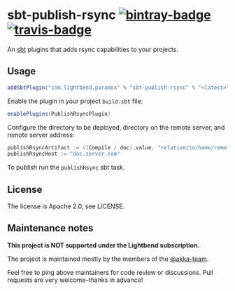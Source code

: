 # sbt-publish-rsync [![bintray-badge][]][bintray] [![travis-badge][]][travis]

[bintray]:               https://bintray.com/sbt/sbt-plugin-releases/sbt-publish-rsync
[bintray-badge]:         https://api.bintray.com/packages/sbt/sbt-plugin-releases/sbt-publish-rsync/images/download.svg
[travis]:                https://travis-ci.com/lightbend/sbt-publish-rsync
[travis-badge]:          https://travis-ci.com/lightbend/sbt-publish-rsync.svg?branch=master

An [sbt](https://www.scala-sbt.org/) plugins that adds rsync capabilities to your projects.

## Usage

```scala
addSbtPlugin("com.lightbend.paradox" % "sbt-publish-rsync" % "<latest>")
```

Enable the plugin in your project `build.sbt` file:

```scala
enablePlugins(PublishRsyncPlugin)
```

Configure the directory to be deployed, directory on the remote server, and remote server address:

```scala
publishRsyncArtifact := ((Compile / doc).value, "relative/to/home/remote/directory")
publishRsyncHost := "doc.server.com"
```

To publish run the `publishRsync` sbt task.

## License

The license is Apache 2.0, see LICENSE.

## Maintenance notes

**This project is NOT supported under the Lightbend subscription.**

The project is maintained mostly by the members of the [@akka-team](https://github.com/orgs/lightbend/teams/akka-team/members).

Feel free to ping above maintainers for code review or discussions. Pull requests are very welcome–thanks in advance!
